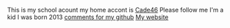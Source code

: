 This is my school acount my home accont is [Cade46](https://github.com/cade46) Please follow me
I'm a kid I was born 2013
[comments for my github](https://github.com/cade2j/Cade2j/issues/new)
[My website](https://cade2j.netlify.app)

